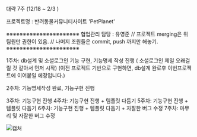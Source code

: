 대략 7주 (12/18 ~ 2/3 )

프로젝트명 : 반려동물커뮤니티사이트 'PetPlanet'

※※※※※※※※※※※※※※※※※※※※※※
협업관리 담당 : 유영준 
// 프로젝트 merging은 위 팀원만 권한이 있음. 
// 나머지 조원들은 commit, push 까지만 해놓기.
※※※※※※※※※※※※※※※※※※※※※※


1주차: db설계 및 소셜로그인 기능 구현, 기능명세 작성 진행
	( 소셜로그인 제일 오래걸릴 것 같아서 먼저 시작)
	(이전 프로젝트 기반으로 구현하면, db설계 완료후
	   이번프로젝트에 이어붙일 에정입니다.) 
    
2주차: 기능명세작성 완료, 기능구현 진행 

3주차: 기능구현 진행 
4주차: 기능구현 진행  + 템플릿 다듬기
5주차: 기능구현 진행  + 템플릿 다듬기
6주차: 기능구현 진행  + 템플릿 다듬기 + 자잘한 버그 수정
7주차: 마무리 및 자잘한 버그 수정


![캡처](https://github.com/second-project-team/project_team4/assets/143607484/59e92773-efe2-4199-bad0-f3c55dce5f0c)
